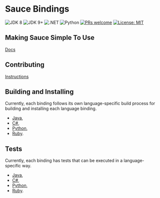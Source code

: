 # Sauce Bindings

![JDK 8](https://github.com/saucelabs/sauce_bindings/workflows/JDK%208/badge.svg)
![JDK 9+](https://github.com/saucelabs/sauce_bindings/workflows/JDK%209+/badge.svg)
![.NET](https://github.com/saucelabs/sauce_bindings/actions/workflows/dotnet.yml/badge.svg)
![Python](https://github.com/saucelabs/sauce_bindings/workflows/Python%20application/badge.svg)
[![PRs welcome](https://img.shields.io/badge/PRs-welcome-ff69b4.svg)](https://github.com/sauce_bindings/issues?q=is%3Aissue+is%3Aopen+label%3A%22good+first+issue%22)
[![License: MIT](https://img.shields.io/badge/License-MIT-yellow.svg)](https://opensource.org/licenses/MIT)


## Making Sauce Simple To Use

[Docs](https://opensource.saucelabs.com/sauce_bindings/)

## Contributing

[Instructions](https://opensource.saucelabs.com/sauce_bindings/contributing)

## Building and Installing

Currently, each binding follows its own language-specific build process for building and installing each language binding.

-   [Java](https://github.com/saucelabs/sauce_bindings/blob/main/java/main/README.md#building),
-   [C#](https://github.com/saucelabs/sauce_bindings/tree/main/dotnet/README.md#migrating-to-simple-sauce),
-   [Python](https://github.com/saucelabs/sauce_bindings/tree/main/python/README.rst#installation),
-   [Ruby](https://github.com/saucelabs/sauce_bindings/tree/main/ruby#installation).

## Tests

Currently, each binding has tests that can be executed in a language-specific way. 

-   [Java](https://github.com/saucelabs/sauce_bindings/blob/main/java/main/README.md#testing),
-   [C#](https://github.com/saucelabs/sauce_bindings/tree/main/dotnet/README.md),
-   [Python](https://github.com/saucelabs/sauce_bindings/tree/main/python/README.rst#testing),
-   [Ruby](https://github.com/saucelabs/sauce_bindings/tree/main/ruby#installation).
